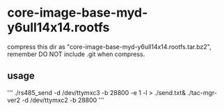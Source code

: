 # core-image-base-myd-y6ull14x14.rootfs

compress this dir as "core-image-base-myd-y6ull14x14.rootfs.tar.bz2", remember DO NOT include .git when compress.

## usage
'''
./rs485_send -d /dev/ttymxc3 -b 28800 -e 1 -l > ./send.txt&
./tac-mgr-ver2 -d /dev/ttymxc2 -b 28800
'''

